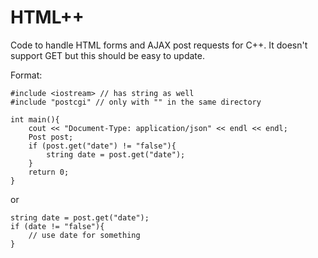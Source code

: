 # HTML++
Code to handle HTML forms and AJAX post requests for C++.
It doesn't support GET but this should be easy to update.

Format:

    #include <iostream> // has string as well
    #include "postcgi" // only with "" in the same directory

    int main(){
        cout << "Document-Type: application/json" << endl << endl;
        Post post;
        if (post.get("date") != "false"){
            string date = post.get("date");
        }
        return 0;
    }

or 

    string date = post.get("date");
    if (date != "false"){
        // use date for something
    }
